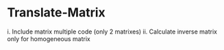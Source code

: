 # Translate-Matrix

i. Include matrix multiple code (only 2 matrixes)
ii. Calculate inverse matrix only for homogeneous matrix
